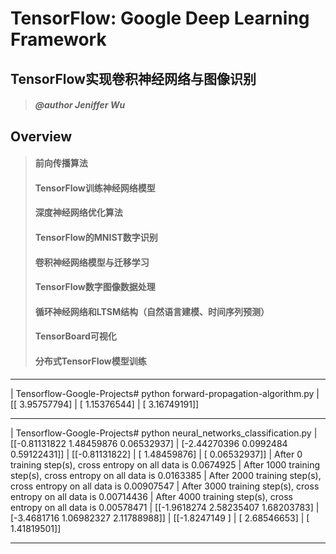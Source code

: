 # TensorFlow: Google Deep Learning Framework

## TensorFlow实现卷积神经网络与图像识别
> ##### @author Jeniffer Wu

## Overview

>#### 前向传播算法
>#### TensorFlow训练神经网络模型
>#### 深度神经网络优化算法
>#### TensorFlow的MNIST数字识别
>#### 卷积神经网络模型与迁移学习
>#### TensorFlow数字图像数据处理
>#### 循环神经网络和LTSM结构（自然语言建模、时间序列预测）
>#### TensorBoard可视化
>#### 分布式TensorFlow模型训练

---

| Tensorflow-Google-Projects# python forward-propagation-algorithm.py 
| [[ 3.95757794]
|  [ 1.15376544]
|  [ 3.16749191]]

---

| Tensorflow-Google-Projects# python neural_networks_classification.py 
| [[-0.81131822  1.48459876  0.06532937]
|  [-2.44270396  0.0992484   0.59122431]]
| [[-0.81131822]
|  [ 1.48459876]
|  [ 0.06532937]]
| After 0 training step(s), cross entropy on all data is 0.0674925
| After 1000 training step(s), cross entropy on all data is 0.0163385
| After 2000 training step(s), cross entropy on all data is 0.00907547
| After 3000 training step(s), cross entropy on all data is 0.00714436
| After 4000 training step(s), cross entropy on all data is 0.00578471
| [[-1.9618274   2.58235407  1.68203783]
|  [-3.4681716   1.06982327  2.11788988]]
| [[-1.8247149 ]
|  [ 2.68546653]
|  [ 1.41819501]]

---
